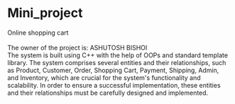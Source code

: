 # Mini_project
Online shopping cart
<br>
<br>
The owner of the project is: ASHUTOSH BISHOI
<br>
The system is built using C++ with the help of OOPs and standard template library. The system comprises several entities and their relationships, such as Product, Customer, Order, Shopping Cart, Payment, Shipping, Admin, and Inventory, which are crucial for the system's functionality and scalability. In order to ensure a successful implementation, these entities and their relationships must be carefully designed and implemented. 
